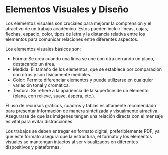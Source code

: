 # <a name="_rnbtrzn4bme2"></a>**Elementos Visuales y Diseño**

Los elementos visuales son cruciales para mejorar la comprensión y el atractivo de un trabajo académico. Estos pueden incluir líneas, cajas, flechas, espacio, color, tipos de letra y la distancia relativa entre los elementos para comunicar relaciones entre diferentes aspectos.

Los elementos visuales básicos son:

- Forma: Se crea cuando una línea se une con otra cerrando un plano, destacando un área.
- Medida: El tamaño de los elementos, que se establece por comparación con otros y son físicamente medibles.
- Color: Permite diferenciar elementos y puede utilizarse en cualquier variación tonal y cromática.
- Textura: Se refiere a la apariencia de la superficie de un elemento (plana, con relieve, suave, áspera, etc.).

El uso de recursos gráficos, cuadros y tablas es altamente recomendado para presentar información de manera sintetizada y visualmente atractiva. Asegurarse de que las imágenes tengan una relación directa con el mensaje es vital para evitar distracciones.

Los trabajos se deben entregar en formato digital, preferiblemente PDF, ya que este formato asegura que la estructura, el formato y los elementos visuales se mantengan intactos al ser visualizados en diferentes dispositivos y plataformas.
